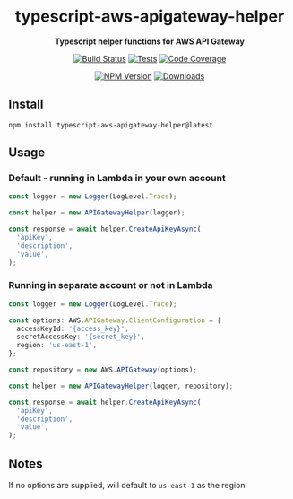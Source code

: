 <h1 align="center">typescript-aws-apigateway-helper</h1>

<div align="center">
    
<b>Typescript helper functions for AWS API Gateway</b>
    
[![Build Status](https://dev.azure.com/kbrashears5/github/_apis/build/status/kbrashears5.typescript-aws-apigateway-helper?branchName=master)](https://dev.azure.com/kbrashears5/github/_build/latest?definitionId=20&branchName=master)
[![Tests](https://img.shields.io/azure-devops/tests/kbrashears5/github/20)](https://img.shields.io/azure-devops/tests/kbrashears5/github/20)
[![Code Coverage](https://img.shields.io/azure-devops/coverage/kbrashears5/github/20)](https://img.shields.io/azure-devops/coverage/kbrashears5/github/20)

[![NPM Version](https://img.shields.io/npm/v/typescript-aws-apigateway-helper)](https://img.shields.io/npm/v/typescript-aws-apigateway-helper)
[![Downloads](https://img.shields.io/npm/dt/typescript-aws-apigateway-helper)](https://img.shields.io/npm/dt/typescript-aws-apigateway-helper)

</div>

## Install

```
npm install typescript-aws-apigateway-helper@latest
```

## Usage

### Default - running in Lambda in your own account

```typescript
const logger = new Logger(LogLevel.Trace);

const helper = new APIGatewayHelper(logger);

const response = await helper.CreateApiKeyAsync(
  'apiKey',
  'description',
  'value',
);
```

### Running in separate account or not in Lambda

```typescript
const logger = new Logger(LogLevel.Trace);

const options: AWS.APIGateway.ClientConfiguration = {
  accessKeyId: '{access_key}',
  secretAccessKey: '{secret_key}',
  region: 'us-east-1',
};

const repository = new AWS.APIGateway(options);

const helper = new APIGatewayHelper(logger, repository);

const response = await helper.CreateApiKeyAsync(
  'apiKey',
  'description',
  'value',
);
```

## Notes

If no options are supplied, will default to `us-east-1` as the region
